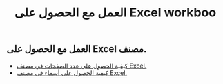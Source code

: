﻿---
title: العمل مع الحصول على Excel workboo
second_title: Aspose.Cells Cloud Documen
linktitle: Ge
type: docs
url: /ar/workbook/get/
keywords: Working with getting on an Excel workbook
description: Aspose.Cells Cloud REST API دعم العمل مع الحصول على مصنف Excel. SDK يدعم أنواع لغات التطوير. وهي تشمل Android و C# و Go و Java و NodeJS و Perl و PHP و Python و Ruby و swift
weight: 100
---
## العمل مع الحصول على Excel مصنف.

- [كيفية الحصول على عدد الصفحات في مصنف Excel.](/cells/ar/workbook/get/page-count/)
- [كيفية الحصول على أسماء في مصنف Excel.](/cells/ar/workbook/get/names/)
